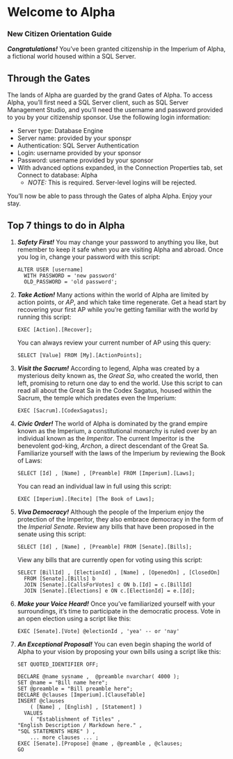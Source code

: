 # Welcome to Alpha
### New Citizen Orientation Guide
***Congratulations!*** You’ve been granted citizenship in the Imperium of Alpha,
a fictional world housed within a SQL Server.

## Through the Gates
The lands of Alpha are guarded by the grand Gates of Alpha. To access Alpha,
you’ll first need a SQL Server client, such as SQL Server Management Studio, and
you’ll need the username and password provided to you by your citizenship
sponsor. Use the following login information:

 *  Server type: Database Engine
 *  Server name: provided by your sponspr
 *  Authentication: SQL Server Authentication
 *  Login: username provided by your sponsor
 *  Password: username provided by your sponsor
 *  With advanced options expanded, in the Connection Properties tab, set
    Connect to database: Alpha
    *  *NOTE:* This is required. Server-level logins will be rejected.

You’ll now be able to pass through the Gates of alpha Alpha. Enjoy your stay.

## Top 7 things to do in Alpha
 1. ***Safety First!*** You may change your password to anything you like, but
    remember to keep it safe when you are visiting Alpha and abroad. Once you
    log in, change your password with this script:

        ALTER USER [username]
          WITH PASSWORD = 'new password'
          OLD_PASSWORD = 'old password';

 2. ***Take Action!*** Many actions within the world of Alpha are limited by
    action points, or *AP*, and which take time regenerate. Get a head start by
    recovering your first AP while you’re getting familiar with the world by
    running this script:

        EXEC [Action].[Recover];

    You can always review your current number of AP using this query:

        SELECT [Value] FROM [My].[ActionPoints];

 3. ***Visit the Sacrum!*** According to legend, Alpha was created by a mysterious
    deity known as, the *Great Sa*, who created the world, then left, promising to
    return one day to end the world. Use this script to can read all about the
    Great Sa in the Codex Sagatus, housed within the Sacrum, the temple which
    predates even the Imperium:

        EXEC [Sacrum].[CodexSagatus];

 4. ***Civic Order!*** The world of Alpha is dominated by the grand empire known
    as the Imperium, a constitutional monarchy is ruled over by an individual
    known as the *Imperitor*. The current Imperitor is the benevolent god-king,
    *Archon*, a direct descendant of the Great Sa. Familiarize yourself with the
    laws of the Imperium by reviewing the Book of Laws:

        SELECT [Id] , [Name] , [Preamble] FROM [Imperium].[Laws];

    You can read an individual law in full using this script:

        EXEC [Imperium].[Recite] [The Book of Laws];

 5. ***Viva Democracy!*** Although the people of the Imperium enjoy the
    protection of the Imperitor, they also embrace democracy in the form of the
    *Imperial Senate*. Review any bills that have been proposed in the senate
    using this script:

        SELECT [Id] , [Name] , [Preamble] FROM [Senate].[Bills];

    View any bills that are currently open for voting using this script:

        SELECT [BillId] , [ElectionId] , [Name] , [OpenedOn] , [ClosedOn]
          FROM [Senate].[Bills] b
          JOIN [Senate].[CallsForVotes] c ON b.[Id] = c.[BillId]
          JOIN [Senate].[Elections] e ON c.[ElectionId] = e.[Id];

 6. ***Make your Voice Heard!*** Once you’ve familiarized yourself with your
    surroundings, it’s time to participate in the democratic process. Vote in an
    open election using a script like this:

        EXEC [Senate].[Vote] @electionId , 'yea' -- or 'nay'

 7. ***An Exceptional Proposal!*** You can even begin shaping the world of Alpha
    to your vision by proposing your own bills using a script like this:

        SET QUOTED_IDENTIFIER OFF;

        DECLARE @name sysname ,  @preamble nvarchar( 4000 );
        SET @name = "Bill name here";
        SET @preamble = "Bill preamble here";
        DECLARE @clauses [Imperium].[ClauseTable]
        INSERT @clauses
            ( [Name] , [English] , [Statement] )
          VALUES
            ( "Establishment of Titles" , 
        "English Description / Markdown here." , 
        "SQL STATEMENTS HERE" ) ,
            ... more clauses ... ;
        EXEC [Senate].[Propose] @name , @preamble , @clauses;
        GO


